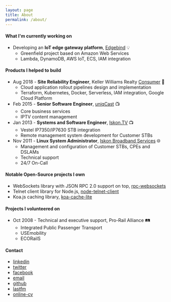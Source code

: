 ```yaml
---
layout: page
title: About
permalink: /about/
---
```


#### What I'm currently working on
- Developing an **IoT edge gateway platform**, <a href="https://www.edgebind.io">Edgebind</a> 💡
  - Greenfield project based on Amazon Web Services
  - Lambda, DynamoDB, AWS IoT, ECS, IAM integration

#### Products I helped to build
- Aug 2018 - **Site Reliability Engineer**, Keller Williams Realty <a href="https://apps.apple.com/us/app/kw-buy-sell-real-estate/id652512924">Consumer</a> 🏡
  - Cloud application rollout pipelines design and implementation
  - Terraform, Kubernetes, Docker, Serverless, IAM integration, Google Cloud Platform
- Feb 2015 - **Senior Software Engineer**, <a href="https://www.uniqcast.com">uniqCast</a> 📺
  - Core business services
  - IPTV content management
- Jan 2013 - **Systems and Software Engineer**, <a href="https://www.iskon.hr/Iskon.TV-najpametnija-i-najmodernija-televizija">Iskon.TV</a> 📺
  - Vestel IP7350/IP7630 STB integration
  - Remote management system development for Customer STBs
- Nov 2011 - **Linux System Administrator**, <a href="https://www.iskon.hr">Iskon Broadband Services</a> 🌐
  - Management and configuration of Customer STBs, CPEs and DSLAMs
  - Technical support
  - 24/7 On-Call

#### Notable Open-Source projects I own
- WebSockets library with JSON RPC 2.0 support on top, <a href="https://github.com/elpheria/rpc-websockets">rpc-websockets</a>
- Telnet client library for Node.js, <a href="https://github.com/mkozjak/node-telnet-client">node-telnet-client</a>
- Koa.js caching library, <a href="https://github.com/mkozjak/koa-cache-lite">koa-cache-lite</a>

#### Projects I volunteered on
- Oct 2008 - Technical and executive support, Pro-Rail Alliance 🛤️
  - Integrated Public Passenger Transport
  - USEmobility
  - ECORailS

#### Contact
- <a target="_blank" href="https://www.linkedin.com/in/{{ site.linkedin_username }}">linkedin</a>
- <a target="_blank" href="https://www.twitter.com/{{ site.twitter_username }}">twitter</a>
- <a target="_blank" href="http://fb.me/{{ site.facebook_username }}">facebook</a>
- <a href="mailto:kozjakm1@gmail.com" target="_blank">email</a>
- <a target="_blank" href="https://www.github.com/{{ site.github_username }}">github</a>
- <a target="_blank" href="https://www.last.fm/user/{{ site.lastfm_username }}">lastfm</a>
- <a target="_blank" href="https://mario.kozjak.io/online-cv">online-cv</a>
